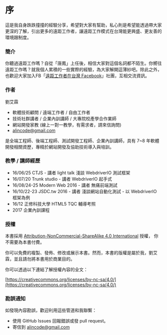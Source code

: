 # 序

這是我自身跌跌撞撞的經驗分享，希望對大家有幫助，私心則是希望能透過帶大家更深的了解，引出更多的遠距工作者，讓遠距工作模式在台灣能更興盛、更友善的環境跟制度。

### 簡介

你聽過遠距工作嗎？自從「唐鳳」上任後，相信大家對這個名詞都不陌生。你嚮往遠距工作嗎？就我個人累積的一些實際的經驗，為大家解開這薄紗吧。除此之外，也歡迎大家加入FB「[遠距工作者在台灣 Facebook](https://www.facebook.com/groups/1190343134374259/)」社團，互相交流資訊。

### 作者

劉艾霖

* 軟體技術顧問 / 遠端工作者 / 自由工作者
* 技術社群講者 / 企業內訓講師 / 大專院校產學合作業師
* 網站開發家教 (線上一對一教學，有需求者，請來信詢問)
* alincode@gmail.com

是全端工程師、後端工程師、測試開發工程師、企業內訓講師，具有 7~8 年軟體開發相關資歷，專精於網站開發及協助技術導入與培訓。

### 教學 / 講師經歷

* 16/06/25 CTJS - 講者 light talk 淺談 WebdriverIO 測試框架
* 16/07/20 Trunk studio - 講者 WebdriverIO 起手式
* 16/08/24-25 Modern Web 2016 - 講者 無痛前端測試
* 16/10/22-23 JSDC.tw 2016 - 講者 淺談網站自動化測試 - 以 WebdriverIO 框架為例
* 16/12 正修科技大學 HTML5 TQC 輔導考照
* 2017 企業內訓課程

### 授權

本書採用 [Attribution-NonCommercial-ShareAlike 4.0 International](https://creativecommons.org/licenses/by-nc-sa/4.0/legalcode) 授權， 你不需要為本書付費。

你可以免費的複製、發佈、修改或展示本書。然而，本書的版權是屬於我，劉艾霖，並且請勿將本書用於商業目的。

你可以透過以下連結了解授權內容的全文：

[https://creativecommons.org/licenses/by-nc-sa/4.0/](https://creativecommons.org/licenses/by-nc-sa/4.0/)

### 勘誤通知

如發現內容勘誤，歡迎利用這些管道和我聯繫：

* 使用 GitHub Issues 回報錯誤或發 pull request。
* 寄信到 alincode@gmail.com
